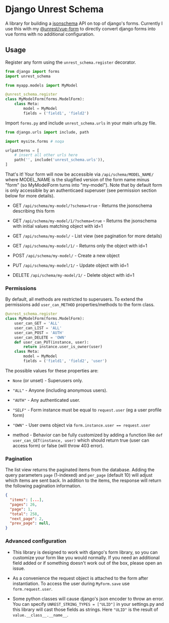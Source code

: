 # Django Unrest Schema

A library for building a [jsonschema](https://json-schema.org/) API on top of django's forms. Currently I use this with my [@unrest/vue-form](https://github.com/chriscauley/unrest-vue-form/) to directly convert django forms into vue forms with no additional configuration.

## Usage

Register any form using the `unrest_schema.register` decorator.

``` python
from django import forms
import unrest_schema

from myapp.models import MyModel

@unrest_schema.register
class MyModelForm(forms.ModelForm):
    class Meta:
        model = MyModel
        fields = ('field1', 'field2')
```

Import `forms.py` and include `unrest_schema.urls` in your main urls.py file.

``` python
from django.urls import include, path

import mysite.forms # noqa

urlpatterns = [
    # insert all other urls here
    path('', include('unrest_schema.urls')),
]
```

That's it! Your form will now be accessible via `/api/schema/MODEL_NAME/` where MODEL_NAME is the slugified version of the form name minus "form" (so MyModelForm turns into "my-model"). Note that by default form is only accessible by an authenticaed superuser (see permission section below for more details).

* GET `/api/schema/my-model/?schema=true` - Returns the jsonschema describing this form

* GET `/api/schema/my-model/1/?schema=true` - Returns the jsonschema with initial values matching object with id=1

* GET `/api/schema/my-model/` - List view (see pagination for more details)

* GET `/api/schema/my-model/1/` - Returns only the object with id=1

* POST `/api/schema/my-model/` - Create a new object

* PUT `/api/schema/my-model/1/` - Update object with id=1

* DELETE `/api/schema/my-model/1/` - Delete object with id=1

### Permissions

By default, all methods are restricted to superusers. To extend the permissions add `user_can_METHOD` properties/methods to the form class.

``` python
@unrest_schema.register
class MyModelForm(forms.ModelForm):
    user_can_GET = 'ALL'
    user_can_LIST = 'ALL'
    user_can_POST = 'AUTH'
    user_can_DELETE = 'OWN'
    def user_can_PUT(instance, user):
        return instance.user_is_owner(user)
    class Meta:
        model = MyModel
        fields = ('field1', 'field2', 'user')
```

The possible values for these properties are:

* `None` (or unset) - Superusers only.

* `"ALL"` - Anyone (including anonymous users).

* `"AUTH"` - Any authenticated user.

* `"SELF"` - Form instance must be equal to `request.user` (eg a user profile form)

* `"OWN"` - User owns object via `form.instance.user == request.user`

* method - Behavior can be fully customized by adding a function like `def user_can_GET(instance, user)` which should return true (user can access form) or false (will throw 403 error).

### Pagination

The list view returns the paginated items from the database. Adding the query parameters `page` (1-indexed) and `per_page` (default 10) will adjust which items are sent back. In addition to the items, the response will return the following pagination information.

``` json
{
  "items": [...],
  "pages": 26,
  "page": 1,
  "total": 258,
  "next_page": 2,
  "prev_page": null,
}
```

### Advanced configuration

* This library is designed to work with django's form library, so you can customize your form like you would normally. If you need an additional field added or if something doesn't work out of the box, please open an issue.

* As a convenience the request object is attached to the form after instantiation. To access the user during `MyForm.save` use `form.request.user`.

* Some python classes will cause django's json encoder to throw an error. You can specify `UNREST_STRING_TYPES = ["ULID"]` in your settings.py and this library will cast those fields as strings. Here `"ULID"` is the result of `value.__class__.__name__`.